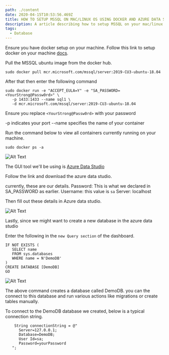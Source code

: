 ```yaml
---
path: ./content
date: 2020-04-15T10:53:56.469Z
title: HOW TO SETUP MSSQL ON MAC/LINUX OS USING DOCKER AND AZURE DATA STUDIO
description: A article describing how to setup MSSQL on your mac/linux machine using docker
tags:
  - Database
---
```

Ensure you have docker setup on your machine. Follow this link to setup docker on your machine [docs](https://docs.docker.com/docker-for-mac/install/).

Pull the MSSQL ubuntu image from the docker hub.

```
sudo docker pull mcr.microsoft.com/mssql/server:2019-CU3-ubuntu-18.04
```

After that then enter the following command

```
sudo docker run -e "ACCEPT_EULA=Y" -e "SA_PASSWORD=<YourStrong@Passw0rd>" \
   -p 1433:1433 --name sql1 \
   -d mcr.microsoft.com/mssql/server:2019-CU3-ubuntu-18.04
```

Ensure you replace `<YourStrong@Passw0rd>` with your password

\-p indicates your port --name specifies the name of your container

Run the command below to view all containers currently running on your machine.

`sudo docker ps -a`

![Alt Text](https://dev-to-uploads.s3.amazonaws.com/i/4racpb360iz9p3zvf8ue.png)

The GUI tool we'll be using is [Azure Data Studio](https://docs.microsoft.com/en-us/sql/azure-data-studio/download-azure-data-studio?view=sql-server-ver15)

Follow the link and download the azure data studio.

currently, these are our details. Password: This is what we declared in SA_PASSWORD as earlier.
Username: this value is `sa` Server: localhost

Then fill out these details in Azure data studio.

![Alt Text](https://dev-to-uploads.s3.amazonaws.com/i/eqp9uq7v9juch2ctr53d.png)

Lastly, since we might want to create a new database in the azure data studio

Enter the following in the `new Query section` of the dashboard.

```
IF NOT EXISTS (
   SELECT name
   FROM sys.databases
   WHERE name = N'DemoDB'
)
CREATE DATABASE [DemoDB]
GO
```

![Alt Text](https://dev-to-uploads.s3.amazonaws.com/i/rv66meq4mslnf5kf2a1w.png)

The above command creates a database called DemoDB. you can the connect to this database and run various actions like migrations or create tables manually.

To connect to the DemoDB database we created, below is a typical connection string.

```
    String connectionString = @"
      Server=127.0.0.1;
      Database=DemoDB;
      User Id=sa;
      Password=yourPassword
   ";
```